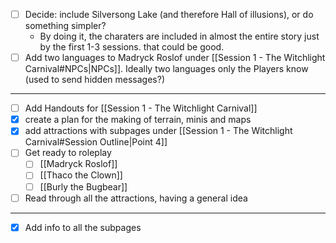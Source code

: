 - [ ] Decide: include Silversong Lake (and therefore Hall of illusions), or do something simpler?
	- By doing it, the charaters are included in almost the entire story just by the first 1-3 sessions. that could be good. 
- [ ] Add two languages to Madryck Roslof under [[Session 1 - The Witchlight Carnival#NPCs|NPCs]]. Ideally two languages only the Players know (used to send hidden messages?)
---
- [ ] Add Handouts for [[Session 1 - The Witchlight Carnival]]
- [x] create a plan for the making of terrain, minis and maps
- [x] add attractions with subpages under [[Session 1 - The Witchlight Carnival#Session Outline|Point 4]]
- [ ] Get ready to roleplay
	- [ ] [[Madryck Roslof]]
	- [ ] [[Thaco the Clown]]
	- [ ] [[Burly the Bugbear]]
- [ ] Read through all the attractions, having a general idea
---

- [x] Add info to all the subpages